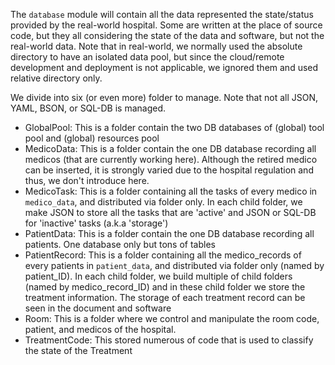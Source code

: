 The `database` module will contain all the data represented the state/status provided by the real-world hospital. 
Some are written at the place of source code, but they all considering the state of the data and software, but not the real-world data. Note that in real-world, we normally used the absolute directory to have an isolated data pool, but since the cloud/remote development and deployment is not applicable, we ignored them and used relative directory only.

We divide into six (or even more) folder to manage. Note that not all JSON, YAML, BSON, or SQL-DB is managed.
   - GlobalPool: This is a folder contain the two DB databases of (global) tool pool and (global) resources pool
   - MedicoData: This is a folder contain the one DB database recording all medicos (that are currently working here). Although the retired medico can be inserted, it is strongly varied due to the hospital regulation and thus, we don't introduce here.
   - MedicoTask: This is a folder containing all the tasks of every medico in `medico_data`, and distributed via folder only. In each child folder, we make JSON to store all the tasks that are 'active' and JSON or SQL-DB for 'inactive' tasks (a.k.a 'storage')
   - PatientData: This is a folder contain the one DB database recording all patients. One database only but tons of tables
   - PatientRecord: This is a folder containing all the medico_records of every patients in `patient_data`, and distributed via folder only (named by patient_ID). In each child folder, we build multiple of child folders (named by medico_record_ID) and in these child folder we store the treatment information. The storage of each treatment record can be seen in the document and software
   - Room: This is a folder where we control and manipulate the room code, patient, and medicos of the hospital.
   - TreatmentCode: This stored numerous of code that is used to classify the state of the Treatment
 